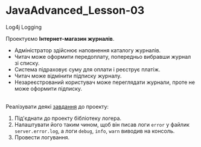 # JavaAdvanced_Lesson-03
Log4j Logging

  Проектуємо **Інтернет-магазин журналів**.
- Адміністратор здійснює наповнення каталогу журналів.
- Читач може оформити передоплату, попередньо вибравши журнал зі списку.
- Система підраховує суму для оплати і реєструє платіж.
- Читач може відмінити підписку журналу.
- Незареєстрований користувач може переглядати журнали, проте не може оформити підписку.<br><br>

Реалiзувати деякi [завдання](https://github.com/AlexeyDolgov/JavaAdvanced_Lesson-03/tree/master/JavaAdvanced_Lesson-03/src/main/java/ua/lviv/lgs/magazineShop) до проекту:
1. Під'єднати до проекту бібліотеку логера.
2. Налаштувати його таким чином, щоб він писав логи `error` у файлик `server.error.log`, а логи `debug`, `info`, `warn` виводив на консоль.
3. Провести логування.
